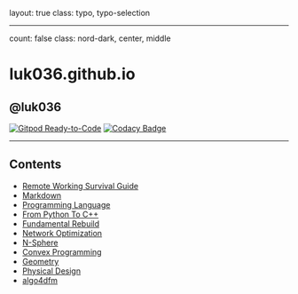 layout: true
class: typo, typo-selection

---

count: false
class: nord-dark, center, middle

# luk036.github.io

## @luk036

[![Gitpod Ready-to-Code](https://img.shields.io/badge/Gitpod-Ready--to--Code-blue?logo=gitpod)](https://gitpod.io/#https://github.com/luk036/luk036.github.io) 
[![Codacy Badge](https://api.codacy.com/project/badge/Grade/8f6a673d3177482b9b1d7b77995f0844)](https://app.codacy.com/app/luk036/luk036.github.io?utm_source=github.com&utm_medium=referral&utm_content=luk036/luk036.github.io&utm_campaign=badger)


---

## Contents

-   [Remote Working Survival Guide](flows/index.html)
-   [Markdown](markdown/index.html)
-   [Programming Language](proglang/index.html)
-   [From Python To C++](py2cpp/index.html)
-   [Fundamental Rebuild](fun/index.html)
-   [Network Optimization](net_optim/quickstart.html)
-   [N-Sphere](n_sphere/intro.pdf)
-   [Convex Programming](cvx/index.html)
-   [Geometry](projgeom/index.html)
-   [Physical Design](phys_des/index.html)
-   [algo4dfm](algo4dfm/index.html)

